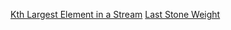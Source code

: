 [Kth Largest Element in a Stream](https://leetcode.com/problems/kth-largest-element-in-a-stream/)
[ Last Stone Weight](https://leetcode.com/problems/last-stone-weight/)